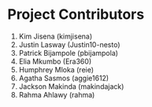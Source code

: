 # Project Contributors

1. Kim Jisena (kimjisena)
2. Justin Lasway (Justin10-nesto)
3. Patrick Bijampole (pbijampola)
4. Elia Mkumbo (Era360)
5. Humphrey Mloka (reie)
6. Agatha Sasmos (aggie1612)
7. Jackson Makinda (makindajack)
8. Rahma Ahlawy (rahma)